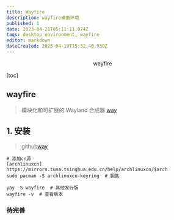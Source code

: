 ```yaml
---
title: Wayfire
description: wayfire桌面环境
published: 1
date: 2023-04-21T05:11:11.074Z
tags: desktop environment, wayfire
editor: markdown
dateCreated: 2023-04-19T15:32:40.930Z
---
```


<center>wayfire</center>



[toc]



## wayfire

>模块化和可扩展的 Wayland 合成器 [way](https://wayfire.org/)



## 1. 安装

> github[way](https://github.com/WayfireWM/wayfire)

```shell
# 添加cn源
[archlinuxcn]
https://mirrors.tuna.tsinghua.edu.cn/help/archlinuxcn/$arch
sudo pacman -S archlinuxcn-keyring  # 钥匙

yay -S wayfire  # 其他发行版
wayfire -v  # 查看版本
```



### 待完善





